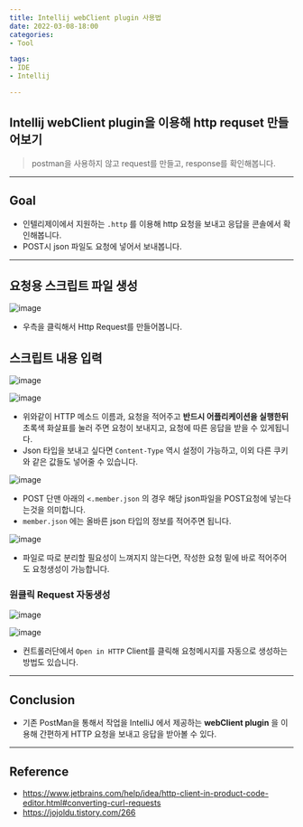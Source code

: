 ```yaml
---
title: Intellij webClient plugin 사용법
date: 2022-03-08-18:00
categories:
- Tool

tags:
- IDE
- Intellij

---
```


## Intellij webClient plugin을 이용해 http requset 만들어보기
> postman을 사용하지 않고 request를 만들고, response를 확인해봅니다.

---

## Goal
- 인텔리제이에서 지원하는 `.http` 를 이용해 http 요청을 보내고 응답을 콘솔에서 확인해봅니다.
- POST시 json 파일도 요청에 넣어서 보내봅니다.

---

## 요청용 스크립트 파일 생성
![image](https://user-images.githubusercontent.com/43930419/154459356-9f7ffe87-229a-4025-ad0f-30663205ce2a.png)

- 우측을 클릭해서 Http Request를 만들어봅니다.

## 스크립트 내용 입력
![image](https://user-images.githubusercontent.com/43930419/154459395-102748f9-a90f-4443-91e2-6919b10b88ce.png)

![image](https://user-images.githubusercontent.com/43930419/154460357-f2aadc05-f655-4bfb-afbb-b1a38b8dda05.png)


- 위와같이 HTTP 메소드 이름과, 요청을 적어주고 **반드시 어플리케이션을 실행한뒤** 초록색 화살표를 눌러 주면 요청이 보내지고, 요청에 따른 응답을 받을 수 있게됩니다.
- Json 타입을 보내고 싶다면 `Content-Type` 역시 설정이 가능하고, 이외 다른 쿠키와 같은 값들도 넣어줄 수 있습니다. 



![image](https://user-images.githubusercontent.com/43930419/154459442-ceac1a98-f6c2-42f3-a8df-d714a6d5cd46.png)

- POST 단맨 아래의 `<.member.json` 의 경우 해당 json파일을 POST요청에 넣는다는것을 의미합니다.
- `member.json` 에는 올바른 json 타입의 정보를 적어주면 됩니다.


![image](https://user-images.githubusercontent.com/43930419/155847973-882bb2ab-42c3-4ef5-972b-4675dc4270aa.png)

- 파일로 따로 분리할 필요성이 느껴지지 않는다면, 작성한 요청 밑에 바로 적어주어도 요청생성이 가능합니다.


### 원클릭 Request 자동생성

![image](https://user-images.githubusercontent.com/43930419/155847399-29c1897f-bebd-425b-983a-1316efd07ce4.png)

![image](https://user-images.githubusercontent.com/43930419/155850537-1aa433a9-6939-4f87-9c56-1d3d8e8bf890.png)



- 컨트롤러단에서 `Open in HTTP` Client를 클릭해 요청메시지를 자동으로 생성하는 방법도 있습니다.


---

## Conclusion
- 기존 PostMan을 통해서 작업을 IntelliJ 에서 제공하는 **webClient plugin** 을 이용해 간편하게 HTTP 요청을 보내고 응답을 받아볼 수 있다.

---

## Reference
- https://www.jetbrains.com/help/idea/http-client-in-product-code-editor.html#converting-curl-requests
- https://jojoldu.tistory.com/266
